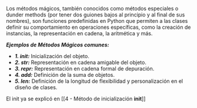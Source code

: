 
Los métodos mágicos, también conocidos como métodos especiales o dunder methods (por tener dos guiones bajos al principio y al final de sus nombres), son funciones predefinidas en Python que permiten a las clases definir su comportamiento en operaciones específicas, como la creación de instancias, la representación en cadena, la aritmética y más.

***Ejemplos de Métodos Mágicos comunes:***

- ***1.  __init__:***  Inicialización del objeto.
- ***2.  __str__:***  Representación en cadena amigable del objeto.
- ***3.  __repr__:***  Representación en cadena formal de depuración.
- ***4.  __add__:***  Definición de la suma de objetos.
- ***5.  __len__:***  Definición de la longitud de flexibilidad y personalización en el diseño de clases.

El init ya se explicó en [[4 - Método de inicialización __init__]]

